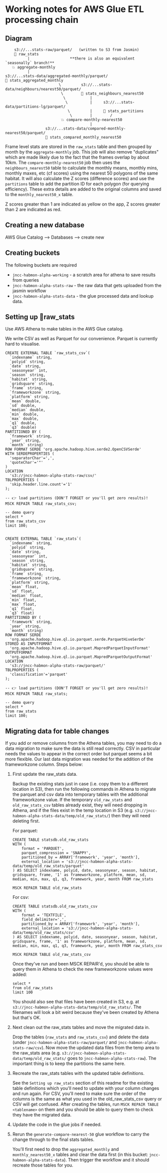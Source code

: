 
Working notes for AWS Glue ETL processing chain
===============================================

Diagram
--------

        s3://...stats-raw/parquet/   (written to S3 from Jasmin)
        🏢 raw_stats
              |                  **there is also an equivalent `seasonally` branch!**
       💥 aggregate-monthly         
              |
    s3://...stats-data/aggregated-monthly/parquet/      
    🏢 stats_aggregated_monthly                         
                            \         s3://...stats-data/neighbours/nearest50/parquet/
                             \        🏢 stats_neighbours_nearest50
                              \           |
                               \          |     s3://...stats-data/partitions-lg/parquet/
                                \         |     🏢 stats_partitions
                                 \        |        /
                             💥 compare-monthly-nearest50
                                          |
                      s3://...stats-data/compared-monthly-nearest50/parquet/
                      🏢 stats_compared_monthly_nearest50

Frame level stats are stored in the `raw_stats` table and then grouped by month by the `aggregate-monthly` job. This job will also remove "duplicates" which are made likely due to the fact that the frames overlap by about 10km. The `compare-monthly-nearest50` job then uses the `neighbours_nearest50` table to calculate the monthly means, monthly mins, monthly maxes, etc (cf scores) using the nearest 50 polygons of the same habitat. It will also calculate the Z scores (difference scores) and use the `partitions` table to add the partition ID for each polygon (for querying efficiency). These extra details are added to the original columns and saved to the `monthly_nearest50_x` table.

Z scores greater than 1 are indicated as yellow on the app, Z scores greater than 2 are indicated as red.

Creating a new database
-----------------------

AWS Glue Catalog --> Databases --> create new

Creating buckets
----------------

The following buckets are required

- `jncc-habmon-alpha-working` - a scratch area for athena to save results from queries
- `jncc-habmon-alpha-stats-raw` - the raw data that gets uploaded from the jasmin workflow
- `jncc-habmon-alpha-stats-data` - the glue processed data and lookup data.

Setting up 🏢raw_stats
----------------------

Use AWS Athena to make tables in the AWS Glue catalog.

We write CSV as well as Parquet for our convenience. Parquet is currently hard to visualise.

    CREATE EXTERNAL TABLE `raw_stats_csv`(
      `indexname` string, 
      `polyid` string, 
      `date` string, 
      `seasonyear` int, 
      `season` string, 
      `habitat` string, 
      `gridsquare` string, 
      `frame` string,
      `frameworkzone` string,
      `platform` string, 
      `mean` double, 
      `sd` double, 
      `median` double, 
      `min` double, 
      `max` double, 
      `q1` double, 
      `q3` double)
    PARTITIONED BY ( 
      `framework` string, 
      `year` string, 
      `month` string)
    ROW FORMAT SERDE 'org.apache.hadoop.hive.serde2.OpenCSVSerde'
    WITH SERDEPROPERTIES (
      'separatorChar'=',',
      'quoteChar'='"'
    )
    LOCATION 
      's3://jncc-habmon-alpha-stats-raw/csv/'
    TBLPROPERTIES (
      'skip.header.line.count'='1'
    );

    -- 👉 load partitions (DON'T FORGET or you'll get zero results)!
    MSCK REPAIR TABLE raw_stats_csv;

    -- demo query
    select * 
    from raw_stats_csv
    limit 100;


    CREATE EXTERNAL TABLE `raw_stats`(
      `indexname` string, 
      `polyid` string, 
      `date` string, 
      `seasonyear` int, 
      `season` string, 
      `habitat` string, 
      `gridsquare` string, 
      `frame` string,
      `frameworkzone` string, 
      `platform` string, 
      `mean` float, 
      `sd` float, 
      `median` float, 
      `min` float, 
      `max` float, 
      `q1` float, 
      `q3` float)
    PARTITIONED BY (
      `framework` string, 
      `year` string, 
      `month` string)
    ROW FORMAT SERDE 
      'org.apache.hadoop.hive.ql.io.parquet.serde.ParquetHiveSerDe' 
    STORED AS INPUTFORMAT 
      'org.apache.hadoop.hive.ql.io.parquet.MapredParquetInputFormat' 
    OUTPUTFORMAT 
      'org.apache.hadoop.hive.ql.io.parquet.MapredParquetOutputFormat'
    LOCATION
      's3://jncc-habmon-alpha-stats-raw/parquet/'
    TBLPROPERTIES (
      'classification'='parquet'
    );

    -- 👉 load partitions (DON'T FORGET or you'll get zero results)!
    MSCK REPAIR TABLE raw_stats;

    -- demo query
    select * 
    from raw_stats
    limit 100;

Migrating data for table changes
--------------------------------

If you add or remove columns from the Athena tables, you may need to do a data migration to make sure the data is still read correctly. CSV in particular needs the values to appear in the correct order but parquet seems a bit more flexible. Our last data migration was needed for the addition of the frameworkzone column. Steps below:

1. First update the raw_stats data.

    Backup the existing stats just in case (i.e. copy them to a different location in S3), then run the following commands in Athena to migrate the parquet and csv data into temporary tables with the additional frameworkzone value. If the temporary `old_raw_stats` and `old_raw_stats_csv` tables already exist, they will need dropping in Athena, and if the files exist in the temp location in S3 (e.g. `s3://jncc-habmon-alpha-stats-data/temp/old_raw_stats/`) then they will need deleting first.
    
    For parquet:

    ```
    CREATE TABLE statsdb.old_raw_stats
    WITH (
        format = 'PARQUET',
        parquet_compression = 'SNAPPY',
        partitioned_by = ARRAY['framework', 'year', 'month'],
        external_location = 's3://jncc-habmon-alpha-stats-data/temp/old_raw_stats/parquet'
    ) AS SELECT indexname, polyid, date, seasonyear, season, habitat, gridsquare, frame, '1' as frameworkzone, platform, mean, sd, median, min, max, q1, q3, framework, year, month FROM raw_stats

    MSCK REPAIR TABLE old_raw_stats
    ```

    For csv:

    ```
    CREATE TABLE statsdb.old_raw_stats_csv
    WITH (
        format = 'TEXTFILE',
        field_delimiter=',',
        partitioned_by = ARRAY['framework', 'year', 'month'],
        external_location = 's3://jncc-habmon-alpha-stats-data/temp/old_raw_stats/csv'
    ) AS SELECT indexname, polyid, date, seasonyear, season, habitat, gridsquare, frame, '1' as frameworkzone, platform, mean, sd, median, min, max, q1, q3, framework, year, month FROM raw_stats_csv

    MSCK REPAIR TABLE old_raw_stats_csv
    ```

    Once they've run and been MSCK REPAIR'd, you should be able to query them in Athena to check the new frameworkzone values were added:

    ```
    select *
    from old_raw_stats
    limit 100
    ```

    You should also see that files have been created in S3, e.g. at `s3://jncc-habmon-alpha-stats-data/temp/old_raw_stats/`. The filenames will look a bit weird because they've been created by Athena but that's OK.

2. Next clean out the raw_stats tables and move the migrated data in.

    Drop the tables (`raw_stats` and `raw_stats_csv`) and delete the data (under `jncc-habmon-alpha-stats-raw/parquet/` and `jncc-habmon-alpha-stats-raw/csv`). Now move the updated data files from the temp area to the raw_stats area (e.g. `s3://jncc-habmon-alpha-stats-data/temp/old_raw_stats/` goes to `jncc-habmon-alpha-stats-raw`). The important thing is to keep the partitions the same here.

3. Recreate the raw_stats tables with the updated table definitions.

    See the `Setting up raw_stats` section of this readme for the existing table definitions which you'll need to update with your column changes and run again. For CSV, you'll need to make sure the order of the columns is the same as what you used in the old_raw_stats_csv query or CSV will get confused. After creating the tables, run `MSCK REPAIR TABLE <tablename>` on them and you should be able to query them to check they have the migrated data.

4. Update the code in the glue jobs if needed.

5. Rerun the `generate-compare-nearest-50` glue workflow to carry the change through to the final stats tables.

    You'll first need to drop the `aggregated_monthly` and `monthly_nearest50_x` tables and clear the data first (in this bucket: `jncc-habmon-alpha-stats-data`). Then trigger the workflow and it should recreate those tables for you.